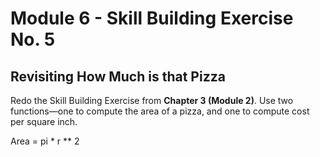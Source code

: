 # Module 6 - Skill Building Exercise No. 5

## Revisiting How Much is that Pizza

Redo the Skill Building Exercise from **Chapter 3 (Module 2)**. Use two functions—one to compute the area of a pizza, and one to compute cost per square inch.

Area = pi * r ** 2 
